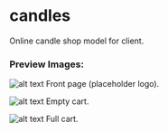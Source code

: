 # candles
Online candle shop model for client.

### **Preview Images**:
![alt text](https://cdn.discordapp.com/attachments/943690001701548072/1013773257603817502/unknown.png)
Front page (placeholder logo).

![alt text](https://cdn.discordapp.com/attachments/943690001701548072/1013773339753447475/unknown.png)
Empty cart.

![alt text](https://cdn.discordapp.com/attachments/943690001701548072/1013773404958105620/unknown.png)
Full cart.
